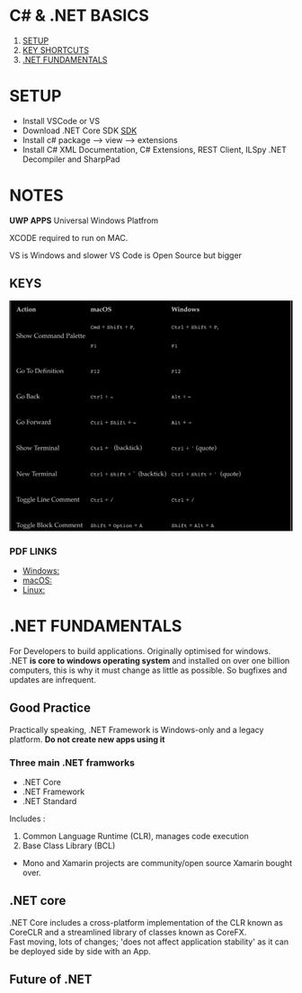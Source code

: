 # C# & .NET BASICS


1. [SETUP](#SETUP)
2. [KEY SHORTCUTS](#KEYS)
3. [.NET FUNDAMENTALS](#.NET-FUNDAMENTALS)

# SETUP  
  
- Install VSCode or VS 
- Download .NET	Core SDK [SDK](https://www.microsoft.com/net/download)
- Install c# package --> view --> extensions
- Install C# XML Documentation, C# Extensions, REST Client, ILSpy .NET Decompiler and SharpPad
  

# NOTES 
**UWP APPS** Universal Windows Platfrom 
  
XCODE required to run on MAC.
  
VS is Windows and slower
VS Code is Open Source but bigger 

## KEYS  

![KEY SHORTCUTS](image/keys.png)

### PDF LINKS 

- [Windows:](https://code.visualstudio.com/shortcuts/keyboard-shortcuts-windows.pdf)
- [macOS:](https://code.visualstudio.com/shortcuts/keyboard-shortcuts-macos.pdf)
- [Linux:](https://code.visualstudio.com/shortcuts/keyboard-shortcuts-linux.pdf)


  

# .NET FUNDAMENTALS
  
For Developers to build applications. Originally optimised for windows.  
.NET **is core to windows operating system** and installed on over one billion computers, this is why it must change as little as possible. So bugfixes and updates are infrequent. 

## Good Practice

Practically speaking, .NET Framework is Windows-only and a legacy platform. **Do not create new apps using it**  


### Three main .NET framworks 
  
- .NET Core
- .NET Framework
- .NET Standard 
  
Includes : 

1. Common Language Runtime (CLR), manages code execution
2. Base Class Library (BCL)


- Mono and Xamarin projects are community/open source Xamarin bought over. 

## .NET core 

.NET Core includes a cross-platform implementation of the CLR known as CoreCLR and a streamlined library of classes known as CoreFX.  
Fast moving, lots of changes; 'does not affect application stability' as it can be deployed side by side with an App.  


## Future of .NET